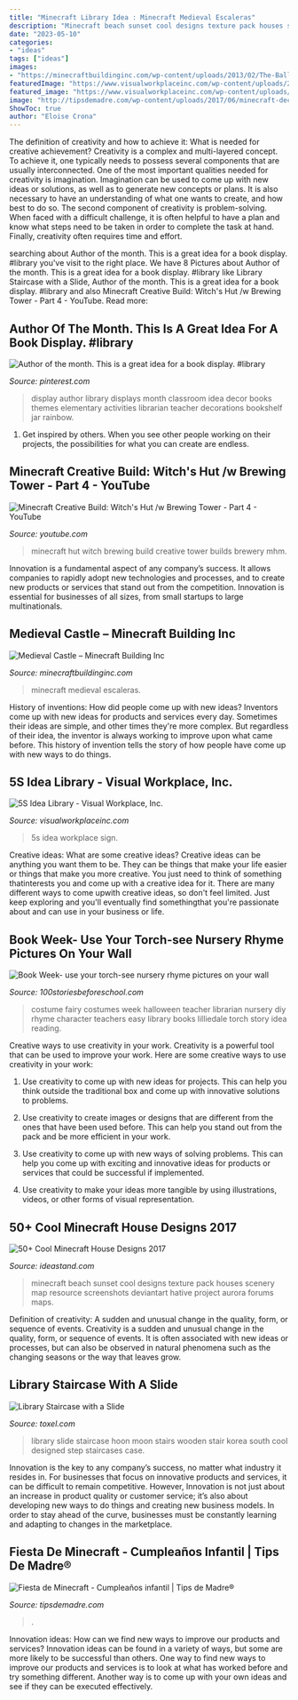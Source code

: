 ```yaml
---
title: "Minecraft Library Idea : Minecraft Medieval Escaleras"
description: "Minecraft beach sunset cool designs texture pack houses scenery map resource screenshots deviantart hative project aurora forums maps"
date: "2023-05-10"
categories:
- "ideas"
tags: ["ideas"]
images:
- "https://minecraftbuildinginc.com/wp-content/uploads/2013/02/The-Ballroom.jpg"
featuredImage: "https://www.visualworkplaceinc.com/wp-content/uploads/2019/02/Brush-Board.jpg"
featured_image: "https://www.visualworkplaceinc.com/wp-content/uploads/2019/02/Brush-Board.jpg"
image: "http://tipsdemadre.com/wp-content/uploads/2017/06/minecraft-decoracion-casa-fiesta.jpg"
ShowToc: true
author: "Eloise Crona"
---
```



The definition of creativity and how to achieve it: What is needed for creative achievement?
Creativity is a complex and multi-layered concept. To achieve it, one typically needs to possess several components that are usually interconnected. One of the most important qualities needed for creativity is imagination. Imagination can be used to come up with new ideas or solutions, as well as to generate new concepts or plans. It is also necessary to have an understanding of what one wants to create, and how best to do so. The second component of creativity is problem-solving. When faced with a difficult challenge, it is often helpful to have a plan and know what steps need to be taken in order to complete the task at hand. Finally, creativity often requires time and effort.

	

		
searching about Author of the month. This is a great idea for a book display. #library you've visit to the right place. We have 8 Pictures about Author of the month. This is a great idea for a book display. #library like Library Staircase with a Slide, Author of the month. This is a great idea for a book display. #library and also Minecraft Creative Build: Witch&#039;s Hut /w Brewing Tower - Part 4 - YouTube. Read more:
		
    
## Author Of The Month. This Is A Great Idea For A Book Display. #library

<img loading=lazy src="https://i.pinimg.com/736x/6c/d2/9f/6cd29fd18006babc62a8293150148230.jpg" onerror="this.onerror=null;this.src='https://tse2.mm.bing.net/th?id=OIP.jSSTM4hJHwCpNkecKobrZAHaJ4&amp;pid=15.1';" alt="Author of the month. This is a great idea for a book display. #library">

_Source: pinterest.com_

>display author library displays month classroom idea decor books themes elementary activities librarian teacher decorations bookshelf jar rainbow. 

	

1. Get inspired by others. When you see other people working on their projects, the possibilities for what you can create are endless.

    
## Minecraft Creative Build: Witch&#039;s Hut /w Brewing Tower - Part 4 - YouTube

<img loading=lazy src="http://i.ytimg.com/vi/B0MXZ2j_MHM/maxresdefault.jpg" onerror="this.onerror=null;this.src='https://tse4.mm.bing.net/th?id=OIP.oWSSh3CZKPoJCtT9biZ8gQHaEK&amp;pid=15.1';" alt="Minecraft Creative Build: Witch&#039;s Hut /w Brewing Tower - Part 4 - YouTube">

_Source: youtube.com_

>minecraft hut witch brewing build creative tower builds brewery mhm. 

	

Innovation is a fundamental aspect of any company’s success. It allows companies to rapidly adopt new technologies and processes, and to create new products or services that stand out from the competition. Innovation is essential for businesses of all sizes, from small startups to large multinationals.

    
## Medieval Castle – Minecraft Building Inc

<img loading=lazy src="https://minecraftbuildinginc.com/wp-content/uploads/2013/02/The-Ballroom.jpg" onerror="this.onerror=null;this.src='https://tse3.mm.bing.net/th?id=OIP.ueDctjGfE5vZ2ifyFlng2gHaEo&amp;pid=15.1';" alt="Medieval Castle – Minecraft Building Inc">

_Source: minecraftbuildinginc.com_

>minecraft medieval escaleras. 

	

History of inventions: How did people come up with new ideas?
Inventors come up with new ideas for products and services every day. Sometimes their ideas are simple, and other times they're more complex. But regardless of their idea, the inventor is always working to improve upon what came before. This history of invention tells the story of how people have come up with new ways to do things.

    
## 5S Idea Library - Visual Workplace, Inc.

<img loading=lazy src="https://www.visualworkplaceinc.com/wp-content/uploads/2019/02/Brush-Board.jpg" onerror="this.onerror=null;this.src='https://tse4.mm.bing.net/th?id=OIP.K4hkxWe7YgHJ0yuY6DF0zQHaFj&amp;pid=15.1';" alt="5S Idea Library - Visual Workplace, Inc.">

_Source: visualworkplaceinc.com_

>5s idea workplace sign. 

	

Creative ideas: What are some creative ideas?
Creative ideas can be anything you want them to be. They can be things that make your life easier or things that make you more creative. You just need to think of something thatinterests you and come up with a creative idea for it. There are many different ways to come upwith creative ideas, so don't feel limited. Just keep exploring and you'll eventually find somethingthat you're passionate about and can use in your business or life.

    
## Book Week- Use Your Torch-see Nursery Rhyme Pictures On Your Wall

<img loading=lazy src="http://100storiesbeforeschool.com/wp-content/uploads/2015/08/book-fairy-costume--e1440744723323-225x300.jpg" onerror="this.onerror=null;this.src='https://tse1.mm.bing.net/th?id=OIP.NZSanCCsktE9c2YH9SArNwHaFj&amp;pid=15.1';" alt="Book Week- use your torch-see nursery rhyme pictures on your wall">

_Source: 100storiesbeforeschool.com_

>costume fairy costumes week halloween teacher librarian nursery diy rhyme character teachers easy library books lilliedale torch story idea reading. 

	

Creative ways to use creativity in your work.
Creativity is a powerful tool that can be used to improve your work. Here are some creative ways to use creativity in your work:
1. Use creativity to come up with new ideas for projects. This can help you think outside the traditional box and come up with innovative solutions to problems.

2. Use creativity to create images or designs that are different from the ones that have been used before. This can help you stand out from the pack and be more efficient in your work.

3. Use creativity to come up with new ways of solving problems. This can help you come up with exciting and innovative ideas for products or services that could be successful if implemented.

4. Use creativity to make your ideas more tangible by using illustrations, videos, or other forms of visual representation.

    
## 50+ Cool Minecraft House Designs 2017

<img loading=lazy src="http://ideastand.com/wp-content/uploads/2014/02/minecraft-houses/minecraft-beach-sunset-36.jpg" onerror="this.onerror=null;this.src='https://tse1.mm.bing.net/th?id=OIP.980uUvxUvjgFYrMcsDPMtwHaD8&amp;pid=15.1';" alt="50+ Cool Minecraft House Designs 2017">

_Source: ideastand.com_

>minecraft beach sunset cool designs texture pack houses scenery map resource screenshots deviantart hative project aurora forums maps. 

	

Definition of creativity: A sudden and unusual change in the quality, form, or sequence of events.
Creativity is a sudden and unusual change in the quality, form, or sequence of events. It is often associated with new ideas or processes, but can also be observed in natural phenomena such as the changing seasons or the way that leaves grow.

    
## Library Staircase With A Slide

<img loading=lazy src="http://www.toxel.com/wp-content/uploads/2016/02/stairlibslide03.jpg" onerror="this.onerror=null;this.src='https://tse1.mm.bing.net/th?id=OIP.ijNyye6LPlZ0BA9pTcHpmQHaL_&amp;pid=15.1';" alt="Library Staircase with a Slide">

_Source: toxel.com_

>library slide staircase hoon moon stairs wooden stair korea south cool designed step staircases case. 

	

Innovation is the key to any company’s success, no matter what industry it resides in. For businesses that focus on innovative products and services, it can be difficult to remain competitive. However, Innovation is not just about an increase in product quality or customer service; it’s also about developing new ways to do things and creating new business models. In order to stay ahead of the curve, businesses must be constantly learning and adapting to changes in the marketplace.

    
## Fiesta De Minecraft - Cumpleaños Infantil | Tips De Madre®

<img loading=lazy src="http://tipsdemadre.com/wp-content/uploads/2017/06/minecraft-decoracion-casa-fiesta.jpg" onerror="this.onerror=null;this.src='https://tse4.mm.bing.net/th?id=OIP.W05hW0sE5xIC3hnK5U_pIQHaJl&amp;pid=15.1';" alt="Fiesta de Minecraft - Cumpleaños infantil | Tips de Madre®">

_Source: tipsdemadre.com_

>. 

	

Innovation ideas: How can we find new ways to improve our products and services?
Innovation ideas can be found in a variety of ways, but some are more likely to be successful than others. One way to find new ways to improve our products and services is to look at what has worked before and try something different. Another way is to come up with your own ideas and see if they can be executed effectively.

